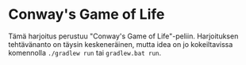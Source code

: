 # Conway's Game of Life

Tämä harjoitus perustuu "Conway's Game of Life"-peliin. Harjoituksen tehtävänanto on täysin keskeneräinen, mutta idea on jo kokeiltavissa komennolla `./gradlew run` tai `gradlew.bat run`.
